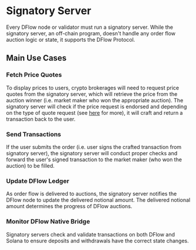 # Signatory Server

Every DFlow node or validator must run a signatory server. While the signatory server, an off-chain program, doesn't handle any order flow auction logic or state, it supports the DFlow Protocol.

## Main Use Cases

### Fetch Price Quotes

To display prices to users, crypto brokerages will need to request price quotes from the signatory server, which will retrieve the price from the auction winner (i.e. market maker who won the appropriate auction). The signatory server will check if the price request is endorsed and depending on the type of quote request (see [here](fetching-price-quotes.md) for more), it will craft and return a transaction back to the user.

### Send Transactions

If the user submits the order (i.e. user signs the crafted transaction from signatory server), the signatory server will conduct proper checks and forward the user's signed transaction to the market maker (who won the auction) to be filled.

### Update DFlow Ledger

As order flow is delivered to auctions, the signatory server notifies the DFlow node to update the delivered notional amount. The delivered notional amount determines the progress of DFlow auctions.

### Monitor DFlow Native Bridge

Signatory servers check and validate transactions on both DFlow and Solana to ensure deposits and withdrawals have the correct state changes.

